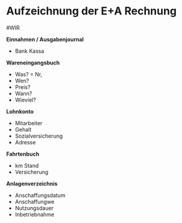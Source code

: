# Aufzeichnung der E+A Rechnung
#WIR 

**Einnahmen / Ausgabenjournal**
- Bank Kassa

**Wareneingangsbuch**
- Was? = Nr,
- Wen?
- Preis?
- Wann?
- Wieviel?

**Lohnkonto**
- Mitarbeiter
- Gehalt
- Sozialversicherung
- Adresse

**Fahrtenbuch**
- km Stand
- Versicherung

**Anlagenverzeichnis**
- Anschaffungsdatum
- Anschaffungwe
- Nutzungsdauer
- Inbetriebnahme
